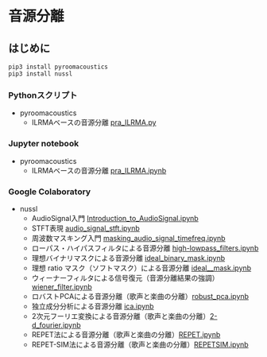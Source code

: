 # 音源分離
## はじめに
```
pip3 install pyroomacoustics
pip3 install nussl
```

### Pythonスクリプト
- pyroomacoustics
  - ILRMAベースの音源分離 [pra_ILRMA.py](https://nbviewer.jupyter.org/github/tam17aki/speech_process_exercise/blob/master/AudioSourceSeparation/pra_ILRMA.py)

### Jupyter notebook
- pyroomacoustics
  - ILRMAベースの音源分離 [pra_ILRMA.ipynb](https://nbviewer.jupyter.org/github/tam17aki/speech_process_exercise/blob/master/AudioSourceSeparation/pra_ILRMA.ipynb)


### Google Colaboratory
- nussl
  - AudioSignal入門 [Introduction_to_AudioSignal.ipynb](https://colab.research.google.com/drive/1ntYryCmSam1El-WWIWRzYS8a9f8Fa8d5?usp=sharing)
  - STFT表現 [audio_signal_stft.ipynb](https://colab.research.google.com/drive/1ALGz70yCLTn1y6njR4D9DCr5qNIku_la?usp=sharing)
  - 周波数マスキング入門 [masking_audio_signal_timefreq.ipynb](https://colab.research.google.com/drive/1qPyDcUAOwsfDZ_X1x_yn1Zqb2Ef52QUr?usp=sharing)
  - ローパス・ハイパスフィルタによる音源分離 [high-lowpass_filters.ipynb](https://colab.research.google.com/drive/1tTqqcBgWFK0wGQeZZjJXUGE9_4ja2GM2?usp=sharing)
  - 理想バイナリマスクによる音源分離 [ideal_binary_mask.ipynb](https://colab.research.google.com/drive/1sxQu62bunrIcjslTl01HGmwyPdjTM4i4?usp=sharing)
  - 理想 ratio マスク（ソフトマスク）による音源分離 [ideal__mask.ipynb](https://colab.research.google.com/drive/1XYMJqc6X_9vKptt5irrGTi-deLoMGwF8?usp=sharing)
  - ウィーナーフィルタによる信号復元（音源分離結果の強調） [wiener_filter.ipynb](https://colab.research.google.com/drive/1f6fbPZNAG8iO2bgZFyFOlAGPiwx7CTr9?usp=sharing)
  - ロバストPCAによる音源分離（歌声と楽曲の分離）[robust_pca.ipynb](https://colab.research.google.com/drive/1S34MIYs-_OCKEt7YULR2MfJpJ_TaOUVx?usp=sharing)
  - 独立成分分析による音源分離 [ica.ipynb](https://colab.research.google.com/drive/1q3Pk5EXMS3GXO0kRkms5mxIzbfw0o3dQ?usp=sharing)
  - 2次元フーリエ変換による音源分離（歌声と楽曲の分離）[2-d_fourier.ipynb](https://colab.research.google.com/drive/1G6c8SLP6bpnu_3f_AaAk2nK4FgzoSbC8?usp=sharing)
  - REPET法による音源分離（歌声と楽曲の分離）[REPET.ipynb](https://colab.research.google.com/drive/1H4IcYHJSD2F9XBjrCNoGtrMjmrg7Up9W?usp=sharing)
  - REPET-SIM法による音源分離（歌声と楽曲の分離）[REPETSIM.ipynb](https://colab.research.google.com/drive/12X9Pvv94vcDIQlv1pUYNqt_HsJCVhiWw?usp=sharing)
